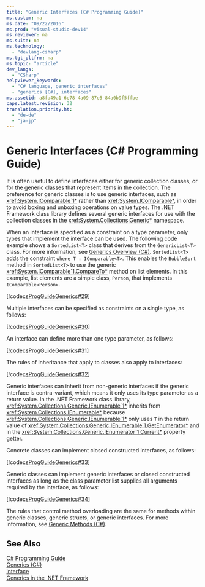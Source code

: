 ```yaml
---
title: "Generic Interfaces (C# Programming Guide)"
ms.custom: na
ms.date: "09/22/2016"
ms.prod: "visual-studio-dev14"
ms.reviewer: na
ms.suite: na
ms.technology: 
  - "devlang-csharp"
ms.tgt_pltfrm: na
ms.topic: "article"
dev_langs: 
  - "CSharp"
helpviewer_keywords: 
  - "C# language, generic interfaces"
  - "generics [C#], interfaces"
ms.assetid: a8fa49a1-6e78-4a09-87e5-84a0b9f5ffbe
caps.latest.revision: 32
translation.priority.ht: 
  - "de-de"
  - "ja-jp"
---
```

# Generic Interfaces (C# Programming Guide)
It is often useful to define interfaces either for generic collection classes, or for the generic classes that represent items in the collection. The preference for generic classes is to use generic interfaces, such as <xref:System.IComparable`1*> rather than <xref:System.IComparable*>, in order to avoid boxing and unboxing operations on value types. The .NET Framework class library defines several generic interfaces for use with the collection classes in the <xref:System.Collections.Generic*> namespace.  
  
 When an interface is specified as a constraint on a type parameter, only types that implement the interface can be used. The following code example shows a `SortedList<T>` class that derives from the `GenericList<T>` class. For more information, see [Generics Overview (C#)](../vs140/introduction-to-generics--csharp-programming-guide-.md). `SortedList<T>` adds the constraint `where T : IComparable<T>`. This enables the `BubbleSort` method in `SortedList<T>` to use the generic <xref:System.IComparable`1.CompareTo*> method on list elements. In this example, list elements are a simple class, `Person`, that implements `IComparable<Person>`.  
  
 [!code[csProgGuideGenerics#29](../vs140/codesnippet/CSharp/generic-interfaces--csharp-programming-guide-_1.cs)]  
  
 Multiple interfaces can be specified as constraints on a single type, as follows:  
  
 [!code[csProgGuideGenerics#30](../vs140/codesnippet/CSharp/generic-interfaces--csharp-programming-guide-_2.cs)]  
  
 An interface can define more than one type parameter, as follows:  
  
 [!code[csProgGuideGenerics#31](../vs140/codesnippet/CSharp/generic-interfaces--csharp-programming-guide-_3.cs)]  
  
 The rules of inheritance that apply to classes also apply to interfaces:  
  
 [!code[csProgGuideGenerics#32](../vs140/codesnippet/CSharp/generic-interfaces--csharp-programming-guide-_4.cs)]  
  
 Generic interfaces can inherit from non-generic interfaces if the generic interface is contra-variant, which means it only uses its type parameter as a return value. In the .NET Framework class library, <xref:System.Collections.Generic.IEnumerable`1*> inherits from <xref:System.Collections.IEnumerable*> because <xref:System.Collections.Generic.IEnumerable`1*> only uses `T` in the return value of <xref:System.Collections.Generic.IEnumerable`1.GetEnumerator*> and in the <xref:System.Collections.Generic.IEnumerator`1.Current*> property getter.  
  
 Concrete classes can implement closed constructed interfaces, as follows:  
  
 [!code[csProgGuideGenerics#33](../vs140/codesnippet/CSharp/generic-interfaces--csharp-programming-guide-_5.cs)]  
  
 Generic classes can implement generic interfaces or closed constructed interfaces as long as the class parameter list supplies all arguments required by the interface, as follows:  
  
 [!code[csProgGuideGenerics#34](../vs140/codesnippet/CSharp/generic-interfaces--csharp-programming-guide-_6.cs)]  
  
 The rules that control method overloading are the same for methods within generic classes, generic structs, or generic interfaces. For more information, see [Generic Methods (C#)](../vs140/generic-methods--csharp-programming-guide-.md).  
  
## See Also  
 [C# Programming Guide](../vs140/csharp-programming-guide.md)   
 [Generics (C#)](../vs140/introduction-to-generics--csharp-programming-guide-.md)   
 [interface](../vs140/interface--csharp-reference-.md)   
 [Generics in the .NET Framework](assetId:///2994d786-c5c7-4666-ab23-4c83129fe39c)